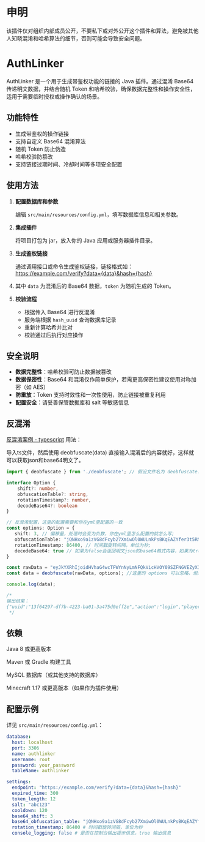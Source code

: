 # 申明

该插件仅对组织内部成员公开，不要私下或对外公开这个插件和算法，避免被其他人知晓混淆和哈希算法的细节，否则可能会导致安全问题。

# AuthLinker

AuthLinker 是一个用于生成带鉴权功能的链接的 Java 插件。通过混淆 Base64 传递明文数据，并结合随机 Token 和哈希校验，确保数据完整性和操作安全性，适用于需要临时授权或操作确认的场景。

## 功能特性

- 生成带鉴权的操作链接
- 支持自定义 Base64 混淆算法
- 随机 Token 防止伪造
- 哈希校验防篡改
- 支持链接过期时间、冷却时间等多项安全配置

## 使用方法

1. **配置数据库和参数**

   编辑 `src/main/resources/config.yml`，填写数据库信息和相关参数。

2. **集成插件**

   将项目打包为 jar，放入你的 Java 应用或服务器插件目录。

3. **生成鉴权链接**

   通过调用接口或命令生成鉴权链接，链接格式如：https://example.com/verify?data={data}&hash={hash}
4. 其中 `data` 为混淆后的 Base64 数据，`token` 为随机生成的 Token。

4. **校验流程**

   - 根据传入 Base64 进行反混淆
   - 服务端根据 `hash_uuid` 查询数据库记录
   - 重新计算哈希并比对
   - 校验通过后执行对应操作

## 安全说明

- **数据完整性**：哈希校验可防止数据被篡改
- **数据保密性**：Base64 和混淆仅作简单保护，若需更高保密性建议使用对称加密（如 AES）
- **防重放**：Token 支持时效性和一次性使用，防止链接被重复利用
- **配置安全**：请妥善保管数据库和 salt 等敏感信息

## 反混淆

[反混淆案例 - typescript](https://github.com/MIAOMC-Server/AuthLinker/blob/main/TypeScript%20%E5%8F%8D%E6%B7%B7%E6%B7%86%E7%A4%BA%E4%BE%8B.ts) 用法：
  
导入ts文件，然后使用 deobfuscate(data) 直接输入混淆后的内容就好，这样就可以获取json和base64明文了。
```ts
import { deobfuscate } from './deobfuscate'; // 假设文件名为 deobfuscate.ts

interface Option {
    shift?: number,
    obfuscationTable?: string,
    rotationTimestamp?: number,
    decodeBase64?: boolean
}

// 反混淆配置，这里的配置需要和你在yml里配置的一致
const options: Option = {
   shift: 3, // 偏移量，处理时会变为负数，你在yml里怎么配置的就怎么写;
   obfuscationTable: "jQNHxo9a1zVG8dFcyb27XmiwOl0WULnkPsBKqEAZYfer3t5RMDSCJhgvu4pT-.", // 你定义的混淆表;
   rotationTimestamp: 86400, // 时间戳旋转间隔，单位为秒;
   decodeBase64: true // 如果为false会返回明文json的base64格式内容，如果为true，直接返回明文json
}

const rawData = "eyJkYXRhIjoidHVhaG4wcTFWYnNyLmNFQkVicHVOY09SZFNGVEZyX18uYlY0WDBhVS5KQ1IuNUNfRTRnMS5TZ0JkYmFxVnJHckYwRV9IMEFNVmJzclFTQTNIMFpyWHlhR1FTazhkV2FqbldnZWR5VktWYkRyTkpucmRKYWJYY25xTmNGUkVKVXIucmhVRTBhclhjLmhOMHZaRmJWdUZCQ3UueVZ3VkJnWk9TcXVkV0VqblNxUmQyVksuY09fTkpWVEVjT18uNHBoRVdfXyIsInRpbWUiOjE3NDgyNzU0NDM0NTZ9"
const data = deobfuscate(rawData, options); //这里的 options 可以忽略，但是前提是不修改yml配置

console.log(data);

/*
输出结果：
{"uuid":"13f64297-df7b-4223-ba01-3a475d0eff2e","action":"login","player_uuid":"4b87bd2c-7e96-48b2-a5bb-359e8b22ba20","expires_time":1748275743455}
 */
```

## 依赖

Java 8 或更高版本

Maven 或 Gradle 构建工具

MySQL 数据库（或其他支持的数据库）

Minecraft 1.17 或更高版本（如果作为插件使用）

## 配置示例

详见 `src/main/resources/config.yml`：

```yaml
database:
  host: localhost
  port: 3306
  name: authlinker
  username: root
  password: your_password
  tableName: authlinker

settings:
  endpoint: "https://example.com/verify?data={data}&hash={hash}"
  expired_time: 300
  token_length: 12
  salt: "abc123"
  cooldown: 120
  base64_shift: 3
  base64_obfuscation_table: "jQNHxo9a1zVG8dFcyb27XmiwOl0WULnkPsBKqEAZYfer3t5RMDSCJhgvu4pT-." # 混淆表，不可以出现空格和特殊字符
  rotation_timestamp: 86400 # 时间戳旋转间隔，单位为秒
  console_logging: false # 是否在控制台输出提示信息，true 输出信息
